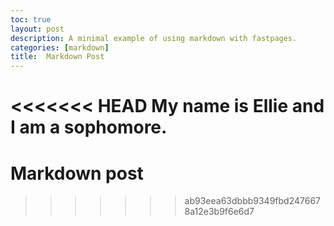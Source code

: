 ```yaml
---
toc: true
layout: post
description: A minimal example of using markdown with fastpages.
categories: [markdown]
title:  Markdown Post
---
```

<<<<<<< HEAD
My name is Ellie and I am a sophomore.
=======
# Markdown post 
>>>>>>> ab93eea63dbbb9349fbd2476678a12e3b9f6e6d7
